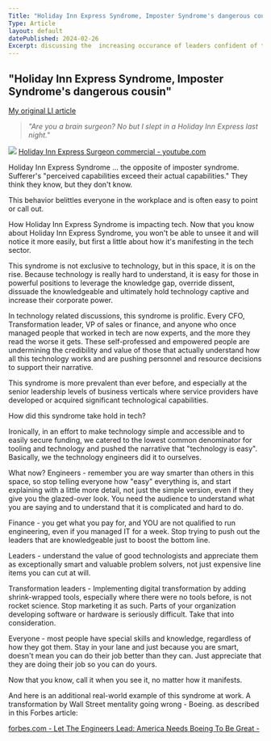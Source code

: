 ```yaml
---
Title: "Holiday Inn Express Syndrome, Imposter Syndrome's dangerous cousin"
Type: Article
layout: default
datePublished: 2024-02-26
Excerpt: discussing the  increasing occurance of leaders confident of their capabilities in areas where they are not qualified e.g. technology.
---
```


## "Holiday Inn Express Syndrome, Imposter Syndrome's dangerous cousin"

[My original LI article](https://www.linkedin.com/feed/update/urn:li:ugcPost:7167898824152190976/)

>_"Are you a brain surgeon? No but I slept in a Holiday Inn Express last night."_

![](/Assets/Images/HolidayInnExpress2.jpg)
[Holiday Inn Express Surgeon commercial - youtube.com](https://www.youtube.com/watch?v=eHCTaUFXpP8)


Holiday Inn Express Syndrome ... the opposite of imposter syndrome. Sufferer's "perceived capabilities exceed their actual capabilities." They think they know, but they don't know.

This behavior belittles everyone in the workplace and is often easy to point or call out.

How Holiday Inn Express Syndrome is impacting tech.
Now that you know about Holiday Inn Express Syndrome, you won't be able to unsee it and will notice it more easily, but first a little about how it's manifesting in the tech sector.

This syndrome is not exclusive to technology, but in this space, it is on the rise. Because technology is really hard to understand, it is easy for those in powerful positions to leverage the knowledge gap, override dissent, dissuade the knowledgeable and ultimately hold technology captive and increase their corporate power.



In technology related discussions, this syndrome is prolific. Every CFO, Transformation leader, VP of sales or finance, and anyone who once managed people that worked in tech are now experts, and the more they read the worse it gets. These self-professed and empowered people are undermining the credibility and value of those that actually understand how all this technology works and are pushing personnel and resource decisions to support their narrative.

This syndrome is more prevalent than ever before, and especially at the senior leadership levels of business verticals where service providers have developed or acquired significant technological capabilities.

How did this syndrome take hold in tech?

Ironically, in an effort to make technology simple and accessible and to easily secure funding, we catered to the lowest common denominator for tooling and technology and pushed the narrative that "technology is easy". Basically, we the technology engineers did it to ourselves.

What now?
Engineers - remember you are way smarter than others in this space, so stop telling everyone how "easy" everything is, and start explaining with a little more detail, not just the simple version, even if they give you the glazed-over look. You need the audience to understand what you are saying and to understand that it is complicated and hard to do.

Finance - you get what you pay for, and YOU are not qualified to run engineering, even if you managed IT for a week. Stop trying to push out the leaders that are knowledgeable just to boost the bottom line. 

Leaders - understand the value of good technologists and appreciate them as exceptionally smart and valuable problem solvers, not just expensive line items you can cut at will.

Transformation leaders - Implementing digital transformation by adding shrink-wrapped tools, especially where there were no tools before, is not rocket science. Stop marketing it as such. Parts of your organization developing software or hardware is seriously difficult. Take that into consideration.

Everyone - most people have special skills and knowledge, regardless of how they got them. Stay in your lane and just because you are smart, doesn't mean you can do their job better than they can. Just appreciate that they are doing their job so you can do yours.

Now that you know, call it when you see it, no matter how it manifests.





And here is an additional real-world example of this syndrome at work. A transformation by Wall Street mentality going wrong - Boeing. as described in this Forbes article:

[ forbes.com - Let The Engineers Lead: America Needs Boeing To Be Great - ](https://www.forbes.com/sites/gautammukunda/2024/02/22/let-the-engineers-lead-america-needs-boeing-to-be-great/amp/)